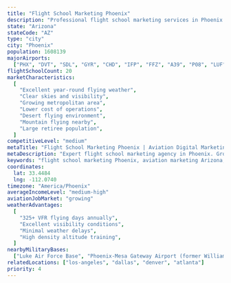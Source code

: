 ```yaml
---
title: "Flight School Marketing Phoenix"
description: "Professional flight school marketing services in Phoenix. Help your aviation academy succeed in Arizona's premier aviation training environment with expert digital marketing."
state: "Arizona"
stateCode: "AZ"
type: "city"
city: "Phoenix"
population: 1608139
majorAirports:
  ["PHX", "DVT", "SDL", "GYR", "CHD", "IFP", "FFZ", "A39", "P08", "LUF"]
flightSchoolCount: 20
marketCharacteristics:
  [
    "Excellent year-round flying weather",
    "Clear skies and visibility",
    "Growing metropolitan area",
    "Lower cost of operations",
    "Desert flying environment",
    "Mountain flying nearby",
    "Large retiree population",
  ]
competitiveLevel: "medium"
metaTitle: "Flight School Marketing Phoenix | Aviation Digital Marketing Arizona"
metaDescription: "Expert flight school marketing agency in Phoenix. Grow your Arizona aviation academy with proven digital marketing strategies in the Valley of the Sun."
keywords: "flight school marketing Phoenix, aviation marketing Arizona, pilot training marketing Phoenix, flight school SEO Phoenix, aviation advertising Arizona"
coordinates:
  lat: 33.4484
  lng: -112.0740
timezone: "America/Phoenix"
averageIncomeLevel: "medium-high"
aviationJobMarket: "growing"
weatherAdvantages:
  [
    "325+ VFR flying days annually",
    "Excellent visibility conditions",
    "Minimal weather delays",
    "High density altitude training",
  ]
nearbyMilitaryBases:
  ["Luke Air Force Base", "Phoenix-Mesa Gateway Airport (former Williams AFB)"]
relatedLocations: ["los-angeles", "dallas", "denver", "atlanta"]
priority: 4
---
```

